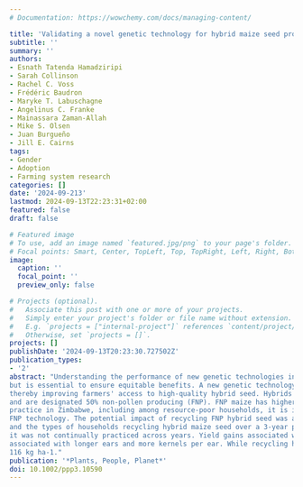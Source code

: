 ```yaml
---
# Documentation: https://wowchemy.com/docs/managing-content/

title: 'Validating a novel genetic technology for hybrid maize seed production under management practices associated with resource-poor farmers in Zimbabwe'
subtitle: ''
summary: ''
authors:
- Esnath Tatenda Hamadziripi
- Sarah Collinson
- Rachel C. Voss
- Frédéric Baudron
- Maryke T. Labuschagne
- Angelinus C. Franke
- Mainassara Zaman-Allah
- Mike S. Olsen
- Juan Burgueño
- Jill E. Cairns
tags:
- Gender
- Adoption
- Farming system research
categories: []
date: '2024-09-213'
lastmod: 2024-09-13T22:23:31+02:00
featured: false
draft: false

# Featured image
# To use, add an image named `featured.jpg/png` to your page's folder.
# Focal points: Smart, Center, TopLeft, Top, TopRight, Left, Right, BottomLeft, Bottom, BottomRight.
image:
  caption: ''
  focal_point: ''
  preview_only: false

# Projects (optional).
#   Associate this post with one or more of your projects.
#   Simply enter your project's folder or file name without extension.
#   E.g. `projects = ["internal-project"]` references `content/project/deep-learning/index.md`.
#   Otherwise, set `projects = []`.
projects: []
publishDate: '2024-09-13T20:23:30.727502Z'
publication_types:
- '2'
abstract: "Understanding the performance of new genetic technologies in farmers' realworld realities, especially those relevant to resource-poor farmers, is often overlooked
but is essential to ensure equitable benefits. A new genetic technology was developed to simplify hybrid maize seed production in sub-Saharan Africa,
thereby improving farmers' access to high-quality hybrid seed. Hybrids produced with this technology segregate 50:50 for pollen-producing and non-pollen producing
and are designated 50% non-pollen producing (FNP). FNP maize has higher yields in low-input environments. As recycling hybrid maize seed remains a common
practice in Zimbabwe, including among resource-poor households, it is important to understand the impact of recycling FNP seed on the yield gains from the
FNP technology. The potential impact of recycling FNP hybrid seed was assessed by testing three seed recycling scenarios on-station and on-farm. The extent of hybrid seed recycling
and the types of households recycling hybrid maize seed over a 3-year period were also investigated. Hybrid maize seed recycling was associated with resource-poor farmers, although
it was not continually practiced across years. Yield gains associated with FNP were retained under recycling practices, albeit reduced. The greatest yield benefit was when seed from only non-pollen-producing plants was used. Yield gains were
associated with longer ears and more kernels per ear. While recycling hybrid maize seed reduces potential yields due to inbreeding depression, in the years when farmers cannot afford to plant hybrid maize only, recycling non-pollen-producing hybrid maize seed conferred a yield benefit of
116 kg ha-1."
publication: '*Plants, People, Planet*'
doi: 10.1002/ppp3.10590
---
```

